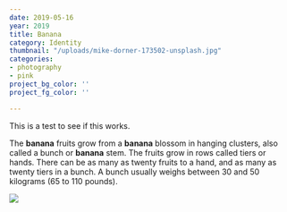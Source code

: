 ```yaml
---
date: 2019-05-16
year: 2019
title: Banana
category: Identity
thumbnail: "/uploads/mike-dorner-173502-unsplash.jpg"
categories:
- photography
- pink
project_bg_color: ''
project_fg_color: ''

---
```

This is a test to see if this works.

The **banana** fruits grow from a **banana** blossom in hanging clusters, also called a bunch or **banana** stem. The fruits grow in rows called tiers or hands. There can be as many as twenty fruits to a hand, and as many as twenty tiers in a bunch. A bunch usually weighs between 30 and 50 kilograms (65 to 110 pounds).

![](/uploads/mike-dorner-173502-unsplash.jpg)